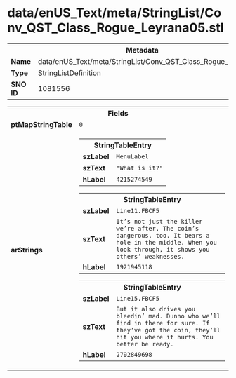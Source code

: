 <h1>data/enUS_Text/meta/StringList/Conv_QST_Class_Rogue_Leyrana05.stl</h1><table><tr><th colspan="100%">Metadata</th></tr><tr><td><b>Name</b></td><td>data/enUS_Text/meta/StringList/Conv_QST_Class_Rogue_Leyrana05.stl</td></tr><tr><td><b>Type</b></td><td>StringListDefinition</td></tr><tr><td><b>SNO ID</b></td><td>1081556</td></tr></table>

<table><tr><th colspan="100%">Fields</th></tr><tr><td><b>ptMapStringTable</b></td><td><code>0</code></td></tr><tr><td><b>arStrings</b></td><td><table><tr><th colspan="100%">StringTableEntry</th></tr><tr><td><b>szLabel</b></td><td><code>MenuLabel</code></td></tr><tr><td><b>szText</b></td><td><code>"What is it?"</code></td></tr><tr><td><b>hLabel</b></td><td><code>4215274549</code></td></tr></table>


<table><tr><th colspan="100%">StringTableEntry</th></tr><tr><td><b>szLabel</b></td><td><code>Line11.FBCF5</code></td></tr><tr><td><b>szText</b></td><td><code>It’s not just the killer we’re after. The coin’s dangerous, too. It bears a hole in the middle. When you look through, it shows you others’ weaknesses.</code></td></tr><tr><td><b>hLabel</b></td><td><code>1921945118</code></td></tr></table>


<table><tr><th colspan="100%">StringTableEntry</th></tr><tr><td><b>szLabel</b></td><td><code>Line15.FBCF5</code></td></tr><tr><td><b>szText</b></td><td><code>But it also drives you bleedin’ mad. Dunno who we’ll find in there for sure. If they’ve got the coin, they’ll hit you where it hurts. You better be ready.</code></td></tr><tr><td><b>hLabel</b></td><td><code>2792849698</code></td></tr></table>


</td></tr></table>

